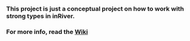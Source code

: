 ### This project is just a conceptual project on how to work with strong types in inRiver. ###


### For more info, read the [Wiki](https://github.com/yrki/yrki.inrivermodelmanager/wiki) ###
